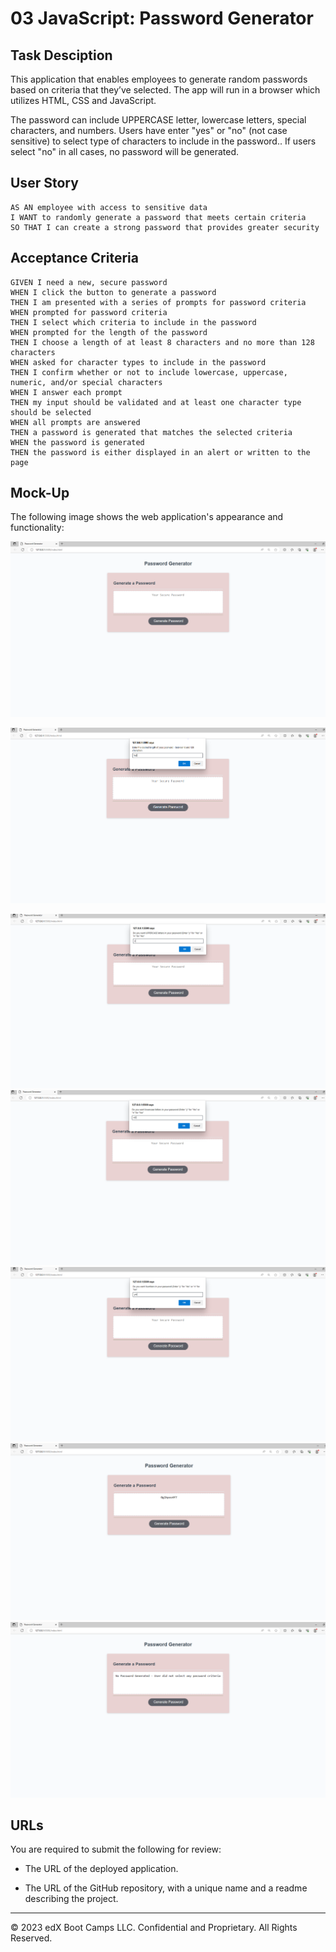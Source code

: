 # 03 JavaScript: Password Generator

## Task Desciption

This application that enables employees to generate random passwords based on criteria that they’ve selected. 
The app will run in a browser which utilizes HTML, CSS and JavaScript.

The password can include UPPERCASE letter, lowercase letters, special characters, and numbers. Users have enter "yes" or "no" (not case sensitive) to select type of characters to include in the password.. If users select "no" in all cases, no password will be generated.

## User Story

```
AS AN employee with access to sensitive data
I WANT to randomly generate a password that meets certain criteria
SO THAT I can create a strong password that provides greater security
```

## Acceptance Criteria

```
GIVEN I need a new, secure password
WHEN I click the button to generate a password
THEN I am presented with a series of prompts for password criteria
WHEN prompted for password criteria
THEN I select which criteria to include in the password
WHEN prompted for the length of the password
THEN I choose a length of at least 8 characters and no more than 128 characters
WHEN asked for character types to include in the password
THEN I confirm whether or not to include lowercase, uppercase, numeric, and/or special characters
WHEN I answer each prompt
THEN my input should be validated and at least one character type should be selected
WHEN all prompts are answered
THEN a password is generated that matches the selected criteria
WHEN the password is generated
THEN the password is either displayed in an alert or written to the page
```

## Mock-Up

The following image shows the web application's appearance and functionality:

![Head Screen](./Assets/password-mockup1.PNG)


![UPPERCASE Prompt](./Assets/password-mockup2.PNG)


![lowercase Prompt](./Assets/password-mockup3.PNG) 
![Special Characters Prompt](./Assets/password-mockup4.PNG) 
![Numbers Prompt](./Assets/password-mockup5.PNG) 
![Password Generated](./Assets/password-mockup6.PNG) 
![No Password Generated](./Assets/password-mockup7.PNG) 


## URLs

You are required to submit the following for review:

* The URL of the deployed application.

* The URL of the GitHub repository, with a unique name and a readme describing the project.

- - -
© 2023 edX Boot Camps LLC. Confidential and Proprietary. All Rights Reserved.
